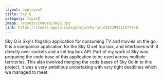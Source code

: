 ```yaml
---
layout: applayout
title: Sky Q
category: [apps]
image: /assets/images/skyq.jpg
link: https://itunes.apple.com/gb/app/sky-q/id1033942116?mt=8
---
```


Sky Q is Sky's flagship application for consuming TV and movies on the go.  It is a companion application for the Sky Q set top box, and interfaces with it directly over sockets and a set top box API.  Part of my work at Sky was preparing the code base of this application to be used across multiple territories.  This also involved merging the code bases of Sky Go in to this project.  It was a very ambitious undertaking with very tight deadlines which we managed to meet.
